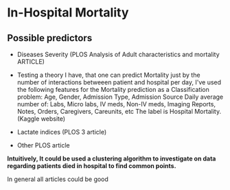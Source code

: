 # In-Hospital Mortality

## Possible predictors
- Diseases Severity (PLOS Analysis of Adult characteristics and mortality ARTICLE)

- Testing a theory I have, that one can predict Mortality just by the number of interactions betweeen patient and hospital per day, I've used the following features for the Mortality prediction as a Classification problem:
Age, Gender, Admission Type, Admission Source
Daily average number of: Labs, Micro labs, IV meds, Non-IV meds, Imaging Reports, Notes, Orders, Caregivers, Careunits, etc
The label is Hospital Mortality. (Kaggle website)

- Lactate indices (PLOS 3 article)

- Other PLOS article

**Intuitively, It could be used a clustering algorithm to investigate on data regarding patients died in hospital to find common points.**

In general all articles could be good